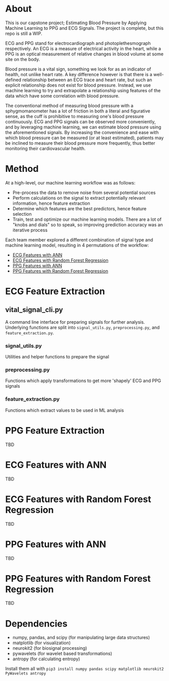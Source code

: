 # About
This is our capstone project; Estimating Blood Pressure by Applying Machine Learning to PPG and ECG Signals. The project is complete, but this repo is still a WIP. 

ECG and PPG stand for electrocardiograph and photoplethesmograph respectively. An ECG is a measure of electrical activity in the heart, while a PPG is an optical measurement of relative changes in blood volume at some site on the body. 

Blood pressure is a vital sign, something we look for as an indicator of health, not unlike heart rate. A key difference however is that there is a well-defined relationship between an ECG trace and heart rate, but such an explicit relationship does not exist for blood pressure. Instead, we use machine learning to try and extrapolate a relationship using features of the data which have some correlation with blood pressure.

The conventional method of measuring blood pressure with a sphygmomanometer has a lot of friction in both a literal and figurative sense, as the cuff is prohibitive to measuring one's blood pressure continuously. ECG and PPG signals can be observed more conveniently, and by leveraging machine learning, we can estimate blood pressure using the aforementioned signals. By increasing the convenience and ease with which blood pressure can be measured (or at least estimated), patients may be inclined to measure their blood pressure more frequently, thus better monitoring their cardiovascular health.

# Method
At a high-level, our machine learning workflow was as follows:
- Pre-process the data to remove noise from several potential sources
- Perform calculations on the signal to extract potentially relevant information, hence feature extraction
- Determine which features are the best predictors, hence feature selection
- Train, test and optimize our machine learning models. There are a lot of "knobs and dials" so to speak, so improving prediction accuracy was an iterative process
 
Each team member explored a different combination of signal type and machine learning model, resulting in 4 permutations of the workflow:
- [ECG Features with ANN](#ECG-Features-with-ANN)
- [ECG Features with Random Forest Regression](#ECG-Features-with-Random-Forest-Regression)
- [PPG Features with ANN](#PPG-Features-with-ANN)
- [PPG Features with Random Forest Regression](#PPG-Features-with-Random-Forest-Regression)

# ECG Feature Extraction

## vital_signal_cli.py
A command line interface for preparing signals for further analysis. Underlying functions are split into `signal_utils.py`, `preprocessing.py`, and `feature_extraction.py`. 

### signal_utils.py
Utilities and helper functions to prepare the signal  

### preprocessing.py
Functions which apply transformations to get more 'shapely' ECG and PPG signals

### feature_extraction.py
Functions which extract values to be used in ML analysis

# PPG Feature Extraction

TBD

# ECG Features with ANN

TBD

# ECG Features with Random Forest Regression

TBD

# PPG Features with ANN

TBD

# PPG Features with Random Forest Regression

TBD

# Dependencies
* numpy, pandas, and scipy (for manipulating large data structures) 
* matplotlib (for visualization) 
* neurokit2 (for biosignal processing) 
* pywavelets (for wavelet based transformations) 
* antropy (for calculating entropy)

Install them all with `pip3 install numpy pandas scipy matplotlib neurokit2 PyWavelets antropy`

